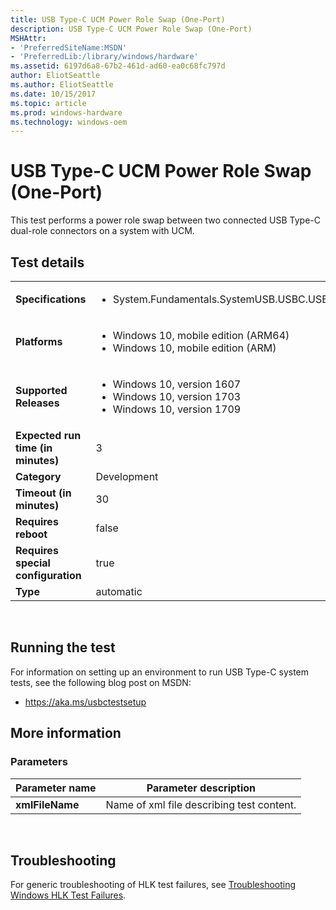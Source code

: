 ```yaml
---
title: USB Type-C UCM Power Role Swap (One-Port)
description: USB Type-C UCM Power Role Swap (One-Port)
MSHAttr:
- 'PreferredSiteName:MSDN'
- 'PreferredLib:/library/windows/hardware'
ms.assetid: 6197d6a8-67b2-461d-ad60-ea0c68fc797d
author: EliotSeattle
ms.author: EliotSeattle
ms.date: 10/15/2017
ms.topic: article
ms.prod: windows-hardware
ms.technology: windows-oem
---
```


# <span id="p_hlk_test.0f96665d-4b9c-41e9-9c57-f980b260c7f5"></span>USB Type-C UCM Power Role Swap (One-Port)


This test performs a power role swap between two connected USB Type-C dual-role connectors on a system with UCM.

## Test details
|||
|---|---|
| **Specifications**  | <ul><li>System.Fundamentals.SystemUSB.USBC.USBTypeCUCM</li></ul> |  
| **Platforms**   | <ul><li>Windows 10, mobile edition (ARM64)</li><li>Windows 10, mobile edition (ARM)</li></ul> |
| **Supported Releases** | <ul><li>Windows 10, version 1607</li><li>Windows 10, version 1703</li><li>Windows 10, version 1709</li></ul> |
|**Expected run time (in minutes)**| 3 |
|**Category**| Development |
|**Timeout (in minutes)**| 30 |
|**Requires reboot**| false |
|**Requires special configuration**| true |
|**Type**| automatic |

 

## <span id="Running_the_test"></span><span id="running_the_test"></span><span id="RUNNING_THE_TEST"></span>Running the test


For information on setting up an environment to run USB Type-C system tests, see the following blog post on MSDN:

-   <https://aka.ms/usbctestsetup>

## <span id="More_information"></span><span id="more_information"></span><span id="MORE_INFORMATION"></span>More information


### <span id="Parameters"></span><span id="parameters"></span><span id="PARAMETERS"></span>Parameters

| Parameter name  | Parameter description                     |
|-----------------|-------------------------------------------|
| **xmlFileName** | Name of xml file describing test content. |

 

## <span id="Troubleshooting"></span><span id="troubleshooting"></span><span id="TROUBLESHOOTING"></span>Troubleshooting


For generic troubleshooting of HLK test failures, see [Troubleshooting Windows HLK Test Failures](..\user\troubleshooting-windows-hlk-test-failures.md).

 

 






